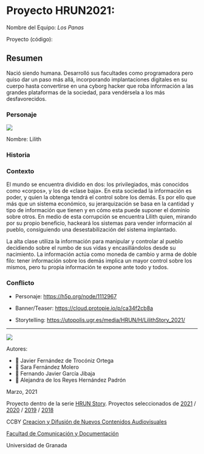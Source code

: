 

# Proyecto HRUN2021: 
Nombre del Equipo: *Los Panas*

Proyecto (código): 


## Resumen
Nació siendo humana. Desarrolló sus facultades como programadora pero quiso dar un paso más allá, incorporando implantaciones digitales en su cuerpo hasta convertirse en una cyborg hacker que roba información a las grandes plataformas de la sociedad, para vendérsela a los más desfavorecidos.

### Personaje
![](https://i.imgur.com/6Ol4skc.jpg)

Nombre: Lilith


### Historia


### Contexto
El mundo se encuentra dividido en dos: los privilegiados, más conocidos como «corpos», y los de «clase baja». En esta sociedad la información es poder, y quien la obtenga tendrá el control sobre los demás. Es por ello que más que un sistema económico, su jerarquización se basa en la cantidad y tipo de información que tienen y en cómo esta puede suponer el dominio sobre otros. En medio de esta corrupción se encuentra Lilith quien, mirando por su propio beneficio, hackeará los sistemas para vender información al pueblo, consiguiendo una desestabilización del sistema implantado. 

La alta clase utiliza la información para manipular y controlar al pueblo decidiendo sobre el rumbo de sus vidas y encasillándolos desde su nacimiento. La información actúa como moneda de cambio y arma de doble filo: tener información sobre los demás implica un mayor control sobre los mismos, pero tu propia información te expone ante todo y todos.

### Conflicto 
- Personaje: https://h5p.org/node/1112967

- Banner/Teaser: https://cloud.protopie.io/p/ca34f2cb8a

- Storytelling: https://utopolis.ugr.es/media/HRUN/H/LilithStory_2021/

------
![](https://upload.wikimedia.org/wikipedia/commons/thumb/6/62/CC-BY-SA-Andere_Wikis_%28v%29.svg/200px-CC-BY-SA-Andere_Wikis_%28v%29.svg.png)


Autores:  
<!---
Incluir lista de personas del grupo 
Se puede añadir enlace a página personal de github o lo que se quiera...(optativo)
-->

- :man: Javier Fernández de Trocóniz Ortega
- :woman: Sara Fernández Molero 
- :man: Fernando Javier García Jibaja
- :woman: Alejandra de los Reyes Hernández Padrón


<!---
Lista completa de emojis de markDown - https://gist.github.com/rxaviers/7360908) 
-->



Marzo, 2021

Proyecto dentro de la serie [HRUN Story](https://github.com/mgea/storytelling_21/blob/master/What_is_a_HRUN_story.md). 
Proyectos seleccionados de  [2021](https://github.com/mgea/storytelling/blob/master/2021/readme.md) / [2020](https://github.com/mgea/storytelling/blob/master/2020/readme.md)  / 
[2019](https://github.com/mgea/storytelling/blob/master/2019/readme.md) / [2018](https://github.com/mgea/storytelling/blob/master/2018/readme.md) 

CCBY [Creacion y Difusión de Nuevos Contenidos Audiovisuales](http://utopolis.ugr.es/medialab)

[Facultad de Comunicación y Documentación](http://fcd.ugr.es)

Universidad de Granada
